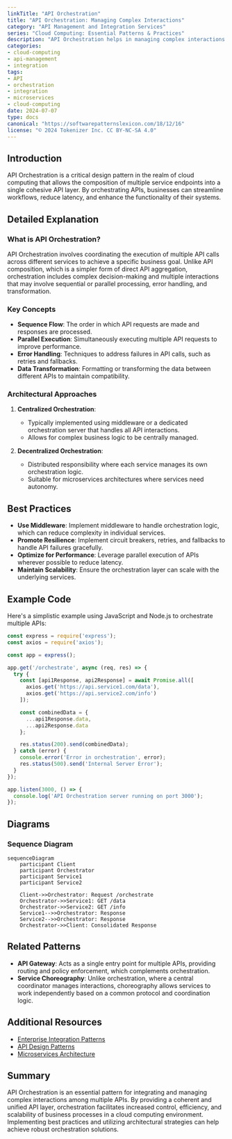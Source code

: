 ```yaml
---
linkTitle: "API Orchestration"
title: "API Orchestration: Managing Complex Interactions"
category: "API Management and Integration Services"
series: "Cloud Computing: Essential Patterns & Practices"
description: "API Orchestration helps in managing complex interactions among multiple APIs, allowing seamless integration and enhanced control over business processes."
categories:
- cloud-computing
- api-management
- integration
tags:
- API
- orchestration
- integration
- microservices
- cloud-computing
date: 2024-07-07
type: docs
canonical: "https://softwarepatternslexicon.com/18/12/16"
license: "© 2024 Tokenizer Inc. CC BY-NC-SA 4.0"
---
```


## Introduction

API Orchestration is a critical design pattern in the realm of cloud computing that allows the composition of multiple service endpoints into a single cohesive API layer. By orchestrating APIs, businesses can streamline workflows, reduce latency, and enhance the functionality of their systems.

## Detailed Explanation

### What is API Orchestration?

API Orchestration involves coordinating the execution of multiple API calls across different services to achieve a specific business goal. Unlike API composition, which is a simpler form of direct API aggregation, orchestration includes complex decision-making and multiple interactions that may involve sequential or parallel processing, error handling, and transformation.

### Key Concepts

- **Sequence Flow**: The order in which API requests are made and responses are processed.
- **Parallel Execution**: Simultaneously executing multiple API requests to improve performance.
- **Error Handling**: Techniques to address failures in API calls, such as retries and fallbacks.
- **Data Transformation**: Formatting or transforming the data between different APIs to maintain compatibility.

### Architectural Approaches

1. **Centralized Orchestration**:
   - Typically implemented using middleware or a dedicated orchestration server that handles all API interactions.
   - Allows for complex business logic to be centrally managed.

2. **Decentralized Orchestration**:
   - Distributed responsibility where each service manages its own orchestration logic.
   - Suitable for microservices architectures where services need autonomy.

## Best Practices

- **Use Middleware**: Implement middleware to handle orchestration logic, which can reduce complexity in individual services.
- **Promote Resilience**: Implement circuit breakers, retries, and fallbacks to handle API failures gracefully.
- **Optimize for Performance**: Leverage parallel execution of APIs wherever possible to reduce latency.
- **Maintain Scalability**: Ensure the orchestration layer can scale with the underlying services.

## Example Code

Here's a simplistic example using JavaScript and Node.js to orchestrate multiple APIs:

```javascript
const express = require('express');
const axios = require('axios');

const app = express();

app.get('/orchestrate', async (req, res) => {
  try {
    const [api1Response, api2Response] = await Promise.all([
      axios.get('https://api.service1.com/data'),
      axios.get('https://api.service2.com/info')
    ]);

    const combinedData = {
      ...api1Response.data,
      ...api2Response.data
    };

    res.status(200).send(combinedData);
  } catch (error) {
    console.error('Error in orchestration', error);
    res.status(500).send('Internal Server Error');
  }
});

app.listen(3000, () => {
  console.log('API Orchestration server running on port 3000');
});
```

## Diagrams

### Sequence Diagram

```mermaid
sequenceDiagram
    participant Client
    participant Orchestrator
    participant Service1
    participant Service2
    
    Client->>Orchestrator: Request /orchestrate
    Orchestrator->>Service1: GET /data
    Orchestrator->>Service2: GET /info
    Service1-->>Orchestrator: Response
    Service2-->>Orchestrator: Response
    Orchestrator->>Client: Consolidated Response
```

## Related Patterns

- **API Gateway**: Acts as a single entry point for multiple APIs, providing routing and policy enforcement, which complements orchestration.
- **Service Choreography**: Unlike orchestration, where a central coordinator manages interactions, choreography allows services to work independently based on a common protocol and coordination logic.

## Additional Resources

- [Enterprise Integration Patterns](https://www.enterpriseintegrationpatterns.com/)
- [API Design Patterns](https://www.manning.com/books/api-design-patterns)
- [Microservices Architecture](https://martinfowler.com/microservices/)

## Summary

API Orchestration is an essential pattern for integrating and managing complex interactions among multiple APIs. By providing a coherent and unified API layer, orchestration facilitates increased control, efficiency, and scalability of business processes in a cloud computing environment. Implementing best practices and utilizing architectural strategies can help achieve robust orchestration solutions.
